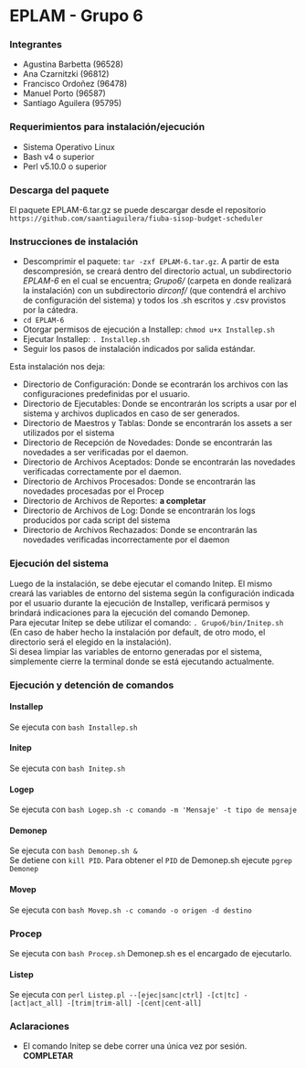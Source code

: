 # EPLAM - Grupo 6

### Integrantes
* Agustina Barbetta (96528)
* Ana Czarnitzki (96812)
* Francisco Ordoñez (96478)
* Manuel Porto (96587)
* Santiago Aguilera (95795)

### Requerimientos para instalación/ejecución
* Sistema Operativo Linux
* Bash v4 o superior
* Perl v5.10.0 o superior

### Descarga del paquete
El paquete EPLAM-6.tar.gz se puede descargar desde el repositorio `https://github.com/saantiaguilera/fiuba-sisop-budget-scheduler`

### Instrucciones de instalación
* Descomprimir el paquete: `tar -zxf EPLAM-6.tar.gz`. A partir de esta descompresión, se creará dentro del directorio actual, un subdirectorio *EPLAM-6* en el cual se encuentra; *Grupo6/* (carpeta en donde realizará la instalación) con un subdirectorio *dirconf/* (que contendrá el archivo de configuración del sistema) y todos los .sh escritos y .csv provistos por la cátedra.
* `cd EPLAM-6`
* Otorgar permisos de ejecución a Installep: `chmod u+x Installep.sh`
* Ejecutar Installep: `. Installep.sh`
* Seguir los pasos de instalación indicados por salida estándar.

Esta instalación nos deja:
* Directorio de Configuración: Donde se econtrarán los archivos con las configuraciones predefinidas por el usuario.
* Directorio de Ejecutables: Donde se encontrarán los scripts a usar por el sistema y archivos duplicados en caso de ser generados.
* Directorio de Maestros y Tablas: Donde se encontrarán los assets a ser utilizados por el sistema
* Directorio de Recepción de Novedades:  Donde se encontrarán las novedades a ser verificadas por el daemon.
* Directorio de Archivos Aceptados: Donde se encontrarán las novedades verificadas correctamente por el daemon.
* Directorio de Archivos Procesados: Donde se encontrarán las novedades procesadas por el Procep
* Directorio de Archivos de Reportes: **a completar**
* Directorio de Archivos de Log: Donde se encontrarán los logs producidos por cada script del sistema
* Directorio de Archivos Rechazados: Donde se encontrarán las novedades verificadas incorrectamente por el daemon

### Ejecución del sistema
Luego de la instalación, se debe ejecutar el comando Initep. El mismo creará las variables de entorno del sistema según la configuración indicada por el usuario durante la ejecución de Installep, verificará permisos y brindará indicaciones para la ejecución del comando Demonep.  
Para ejecutar Initep se debe utilizar el comando: `. Grupo6/bin/Initep.sh` (En caso de haber hecho la instalación por default, de otro modo, el directorio será el elegido en la instalación).  
Si desea limpiar las variables de entorno generadas por el sistema, simplemente cierre la terminal donde se está ejecutando actualmente.

### Ejecución y detención de comandos
#### Installep
Se ejecuta con `bash Installep.sh`

#### Initep
Se ejecuta con `bash Initep.sh`

#### Logep
Se ejecuta con `bash Logep.sh -c comando -m 'Mensaje' -t tipo de mensaje`

#### Demonep
Se ejecuta con `bash Demonep.sh &`  
Se detiene con `kill PID`. Para obtener el `PID` de Demonep.sh ejecute `pgrep Demonep`

#### Movep
Se ejecuta con `bash Movep.sh -c comando -o origen -d destino`

### Procep
Se ejecuta con `bash Procep.sh`
Demonep.sh es el encargado de ejecutarlo.

#### Listep
Se ejecuta con `perl Listep.pl --[ejec|sanc|ctrl] -[ct|tc] -[act|act_all] -[trim|trim-all] -[cent|cent-all]`

### Aclaraciones
* El comando Initep se debe correr una única vez por sesión.
**COMPLETAR**
